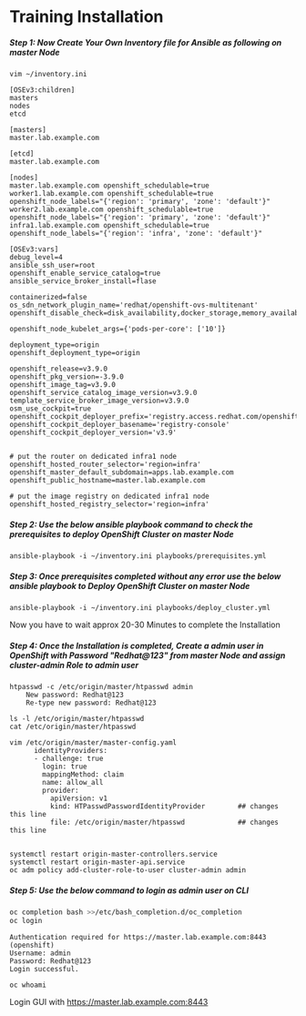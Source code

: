 # Training Installation

##### Step 1: Now Create Your Own Inventory file for Ansible as following on master Node

```shell
vim ~/inventory.ini
```

```
[OSEv3:children]
masters
nodes
etcd

[masters]
master.lab.example.com

[etcd]
master.lab.example.com

[nodes]
master.lab.example.com openshift_schedulable=true
worker1.lab.example.com openshift_schedulable=true openshift_node_labels="{'region': 'primary', 'zone': 'default'}"
worker2.lab.example.com openshift_schedulable=true openshift_node_labels="{'region': 'primary', 'zone': 'default'}"
infra1.lab.example.com openshift_schedulable=true openshift_node_labels="{'region': 'infra', 'zone': 'default'}"

[OSEv3:vars]
debug_level=4
ansible_ssh_user=root
openshift_enable_service_catalog=true
ansible_service_broker_install=flase

containerized=false
os_sdn_network_plugin_name='redhat/openshift-ovs-multitenant'
openshift_disable_check=disk_availability,docker_storage,memory_availability,docker_image_availability

openshift_node_kubelet_args={'pods-per-core': ['10']}

deployment_type=origin
openshift_deployment_type=origin

openshift_release=v3.9.0
openshift_pkg_version=-3.9.0
openshift_image_tag=v3.9.0
openshift_service_catalog_image_version=v3.9.0
template_service_broker_image_version=v3.9.0
osm_use_cockpit=true
openshift_cockpit_deployer_prefix='registry.access.redhat.com/openshift3/'
openshift_cockpit_deployer_basename='registry-console'
openshift_cockpit_deployer_version='v3.9'


# put the router on dedicated infra1 node
openshift_hosted_router_selector='region=infra'
openshift_master_default_subdomain=apps.lab.example.com
openshift_public_hostname=master.lab.example.com

# put the image registry on dedicated infra1 node
openshift_hosted_registry_selector='region=infra'
```



##### Step 2: Use the below ansible playbook command to check the prerequisites to deploy OpenShift Cluster on master Node

```shell
ansible-playbook -i ~/inventory.ini playbooks/prerequisites.yml
```





##### Step 3: Once prerequisites completed without any error use the below ansible playbook to Deploy OpenShift Cluster on master Node

```shell
ansible-playbook -i ~/inventory.ini playbooks/deploy_cluster.yml
```

Now you have to wait approx 20-30 Minutes to complete the Installation





##### Step 4: Once the Installation is completed, Create a admin user in OpenShift with Password "Redhat@123" from master Node and assign cluster-admin Role to admin user

```shell
htpasswd -c /etc/origin/master/htpasswd admin
    New password: Redhat@123
    Re-type new password: Redhat@123

ls -l /etc/origin/master/htpasswd
cat /etc/origin/master/htpasswd

vim /etc/origin/master/master-config.yaml
      identityProviders:
      - challenge: true
        login: true
        mappingMethod: claim
        name: allow_all
        provider:
          apiVersion: v1
          kind: HTPasswdPasswordIdentityProvider		## changes this line
          file: /etc/origin/master/htpasswd			    ## changes this line


systemctl restart origin-master-controllers.service
systemctl restart origin-master-api.service
oc adm policy add-cluster-role-to-user cluster-admin admin
```

##### Step 5: Use the below command to login as admin user on CLI

```bash
oc completion bash >>/etc/bash_completion.d/oc_completion
oc login
```

```
Authentication required for https://master.lab.example.com:8443 (openshift)
Username: admin
Password: Redhat@123
Login successful.
```

```shell
oc whoami
```

Login GUI  with https://master.lab.example.com:8443